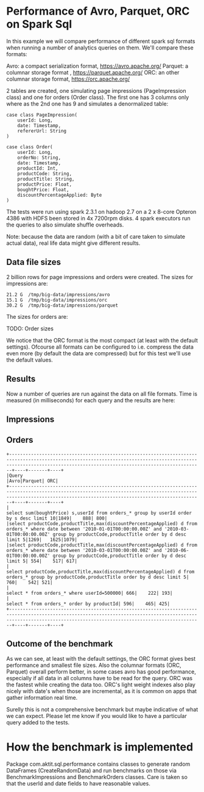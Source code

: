 # Performance of Avro, Parquet, ORC on Spark Sql

In this example we will compare performance of different spark sql formats when running a number of analytics queries on
them. We'll compare these formats:

Avro: a compact serialization format, https://avro.apache.org/
Parquet: a columnar storage format , https://parquet.apache.org/
ORC: an other columnar storage format, https://orc.apache.org/

2 tables are created, one simulating page impressions (PageImpression class) and one for orders (Order class). The first 
one has 3 columns only where as the 2nd one has 9 and simulates a denormalized table:

    case class PageImpression(
    	userId: Long,
    	date: Timestamp,
    	refererUrl: String
    )
    
    case class Order(
    	userId: Long,
    	orderNo: String,
    	date: Timestamp,
    	productId: Int,
    	productCode: String,
    	productTitle: String,
    	productPrice: Float,
    	boughtPrice: Float,
    	discountPercentageApplied: Byte
    )

The tests were run using spark 2.3.1 on hadoop 2.7 on a 2 x 8-core Opteron 4386 with HDFS been stored in 4x 7200rpm disks.
4 spark executors run the queries to also simulate shuffle overheads.
    
Note: because the data are random (with a bit of care taken to simulate actual data), real life data might give different
results.

## Data file sizes

2 billion rows for page impressions and orders were created. The sizes for impressions are:

    21.2 G  /tmp/big-data/impressions/avro
    15.1 G  /tmp/big-data/impressions/orc
    30.2 G  /tmp/big-data/impressions/parquet

The sizes for orders are:

TODO: Order sizes

We notice that the ORC format is the most compact (at least with the default settings). Ofcourse all formats can be
configured to i.e. compress the data even more (by default the data are compressed) but for this test we'll use the
default values.

## Results
Now a number of queries are run against the data on all file formats. Time is measured (in milliseconds) for each query
and the results are here:

## Impressions

## Orders

    +-------------------------------------------------------------------------------------------------------------------------------------------------------------------------------------------------------------------+----+-------+----+
    |Query                                                                                                                                                                                                              |Avro|Parquet| ORC|
    +-------------------------------------------------------------------------------------------------------------------------------------------------------------------------------------------------------------------+----+-------+----+
    |                                                                                                                            select sum(boughtPrice) s,userId from orders_* group by userId order by s desc limit 10|1849|    888| 800|
    |select productCode,productTitle,max(discountPercentageApplied) d from orders_* where date between '2010-01-01T00:00:00.00Z' and '2010-03-01T00:00:00.00Z' group by productCode,productTitle order by d desc limit 5|1269|   1625|1079|
    |select productCode,productTitle,max(discountPercentageApplied) d from orders_* where date between '2010-03-01T00:00:00.00Z' and '2010-06-01T00:00:00.00Z' group by productCode,productTitle order by d desc limit 5| 554|    517| 617|
    |                                                                           select productCode,productTitle,max(discountPercentageApplied) d from orders_* group by productCode,productTitle order by d desc limit 5| 760|    542| 521|
    |                                                                                                                                                                         select * from orders_* where userId=500000| 666|    222| 193|
    |                                                                                                                                                                          select * from orders_* order by productId| 596|    465| 425|
    +-------------------------------------------------------------------------------------------------------------------------------------------------------------------------------------------------------------------+----+-------+----+

## Outcome of the benchmark

As we can see, at least with the default settings, the ORC format gives best performance and smallest file sizes. Also
the columnar formats (ORC, Parquet) overall perform better, in some cases avro has good performance, especially if all
data in all columns have to be read for the query. ORC was the fastest while creating the data too. ORC's light weight
indexes also play nicely with date's when those are incremental, as it is common on apps that gather information real 
time.

Surelly this is not a comprehensive benchmark but maybe indicative of what we can expect. Please let me know if you 
would like to have a particular query added to the tests.

# How the benchmark is implemented

Package com.aktit.sql.performance contains classes to generate random DataFrames (CreateRandomData) and run benchmarks 
on those via BenchmarkImpressions and BenchmarkOrders classes. Care is taken so that the userId and date fields to have
reasonable values.
